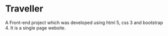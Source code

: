 # Traveller
A Front-end project which was developed using html 5, css 3 and bootstrap 4. It is a single page website.
